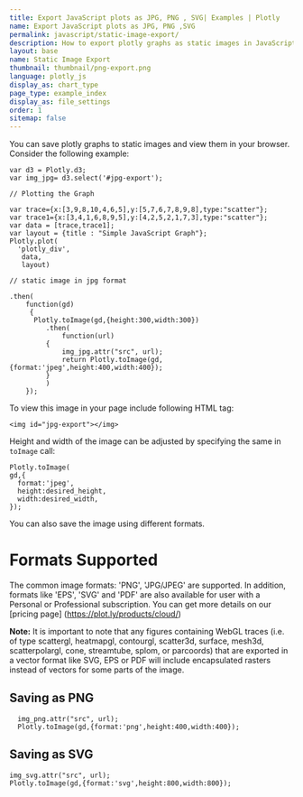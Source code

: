 ```yaml
---
title: Export JavaScript plots as JPG, PNG , SVG| Examples | Plotly
name: Export JavaScript plots as JPG, PNG ,SVG
permalink: javascript/static-image-export/
description: How to export plotly graphs as static images in JavaScript. Plotly supports jpg, png and svg image export.
layout: base
name: Static Image Export
thumbnail: thumbnail/png-export.png
language: plotly_js
display_as: chart_type
page_type: example_index
display_as: file_settings
order: 1
sitemap: false
---
```


You can save plotly graphs to static images and view them in your browser. Consider the following example:

    var d3 = Plotly.d3;
    var img_jpg= d3.select('#jpg-export');

    // Plotting the Graph

    var trace={x:[3,9,8,10,4,6,5],y:[5,7,6,7,8,9,8],type:"scatter"};
    var trace1={x:[3,4,1,6,8,9,5],y:[4,2,5,2,1,7,3],type:"scatter"};
    var data = [trace,trace1];
    var layout = {title : "Simple JavaScript Graph"};
    Plotly.plot(
      'plotly_div',
       data,
       layout)

    // static image in jpg format

    .then(
        function(gd)
         {
          Plotly.toImage(gd,{height:300,width:300})
             .then(
                 function(url)
             {
                 img_jpg.attr("src", url);
                 return Plotly.toImage(gd,{format:'jpeg',height:400,width:400});
             }
             )
        });
To view this image in your page include following HTML tag:

    <img id="jpg-export"></img>

Height and width of the image can be adjusted by specifying the same in `toImage` call:

    Plotly.toImage(
    gd,{
      format:'jpeg',
      height:desired_height,
      width:desired_width,
    });

You can also save the image using different formats.

# Formats Supported

The common image formats: 'PNG', 'JPG/JPEG' are supported. In addition, formats like 'EPS', 'SVG' and 'PDF' are also available for user with a Personal or Professional subscription. You can get more details on our [pricing page] (https://plot.ly/products/cloud/)

**Note:** It is important to note that any figures containing WebGL traces (i.e. of type scattergl, heatmapgl, contourgl, scatter3d, surface, mesh3d, scatterpolargl, cone, streamtube, splom, or parcoords) that are exported in a vector format like SVG, EPS or PDF will include encapsulated rasters instead of vectors for some parts of the image.

## Saving as PNG ##
      img_png.attr("src", url);
      Plotly.toImage(gd,{format:'png',height:400,width:400});

## Saving as SVG ##
    img_svg.attr("src", url);
    Plotly.toImage(gd,{format:'svg',height:800,width:800});
